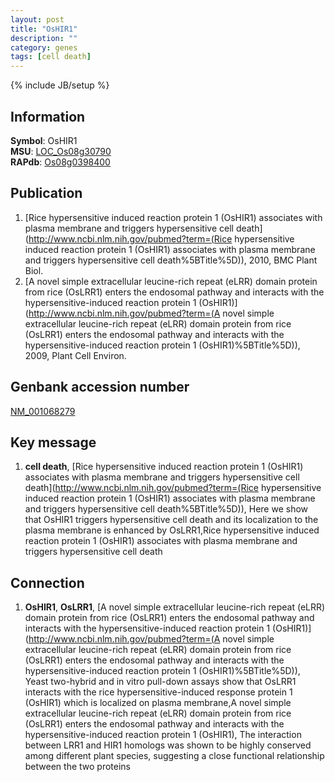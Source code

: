 ```yaml
---
layout: post
title: "OsHIR1"
description: ""
category: genes
tags: [cell death]
---
```

{% include JB/setup %}

## Information
__Symbol__: OsHIR1  
__MSU__: [LOC_Os08g30790](http://rice.plantbiology.msu.edu/cgi-bin/ORF_infopage.cgi?orf=LOC_Os08g30790)  
__RAPdb__: [Os08g0398400](http://rapdb.dna.affrc.go.jp/viewer/gbrowse_details/irgsp1?name=Os08g0398400)  

## Publication
1. [Rice hypersensitive induced reaction protein 1 (OsHIR1) associates with plasma membrane and triggers hypersensitive cell death](http://www.ncbi.nlm.nih.gov/pubmed?term=(Rice hypersensitive induced reaction protein 1 (OsHIR1) associates with plasma membrane and triggers hypersensitive cell death%5BTitle%5D)), 2010, BMC Plant Biol.
2. [A novel simple extracellular leucine-rich repeat (eLRR) domain protein from rice (OsLRR1) enters the endosomal pathway and interacts with the hypersensitive-induced reaction protein 1 (OsHIR1)](http://www.ncbi.nlm.nih.gov/pubmed?term=(A novel simple extracellular leucine-rich repeat (eLRR) domain protein from rice (OsLRR1) enters the endosomal pathway and interacts with the hypersensitive-induced reaction protein 1 (OsHIR1)%5BTitle%5D)), 2009, Plant Cell Environ.

## Genbank accession number
[NM_001068279](http://www.ncbi.nlm.nih.gov/nuccore/NM_001068279)

## Key message
1. __cell death__, [Rice hypersensitive induced reaction protein 1 (OsHIR1) associates with plasma membrane and triggers hypersensitive cell death](http://www.ncbi.nlm.nih.gov/pubmed?term=(Rice hypersensitive induced reaction protein 1 (OsHIR1) associates with plasma membrane and triggers hypersensitive cell death%5BTitle%5D)),  Here we show that OsHIR1 triggers hypersensitive cell death and its localization to the plasma membrane is enhanced by OsLRR1,Rice hypersensitive induced reaction protein 1 (OsHIR1) associates with plasma membrane and triggers hypersensitive cell death

## Connection
1. __OsHIR1__, __OsLRR1__, [A novel simple extracellular leucine-rich repeat (eLRR) domain protein from rice (OsLRR1) enters the endosomal pathway and interacts with the hypersensitive-induced reaction protein 1 (OsHIR1)](http://www.ncbi.nlm.nih.gov/pubmed?term=(A novel simple extracellular leucine-rich repeat (eLRR) domain protein from rice (OsLRR1) enters the endosomal pathway and interacts with the hypersensitive-induced reaction protein 1 (OsHIR1)%5BTitle%5D)),  Yeast two-hybrid and in vitro pull-down assays show that OsLRR1 interacts with the rice hypersensitive-induced response protein 1 (OsHIR1) which is localized on plasma membrane,A novel simple extracellular leucine-rich repeat (eLRR) domain protein from rice (OsLRR1) enters the endosomal pathway and interacts with the hypersensitive-induced reaction protein 1 (OsHIR1), The interaction between LRR1 and HIR1 homologs was shown to be highly conserved among different plant species, suggesting a close functional relationship between the two proteins


